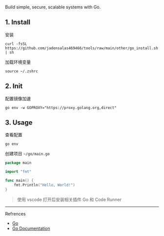 Build simple, secure, scalable systems with Go.

## 1. Install

安装

```
curl -fsSL https://github.com/jadensalas469466/tools/raw/main/other/go_install.sh | sh
```

加载环境变量

```
source ~/.zshrc
```

## 2. Init

配置镜像加速

```
go env -w GOPROXY="https://proxy.golang.org,direct"
```

## 3. Usage

查看配置

```
go env
```

创建项目 `~/go/main.go` 

```go
package main

import "fmt"

func main() {
    fmt.Println("Hello, World!")
}

```

> 使用 vscode 打开后安装相关插件 Go 和 Code Runner

---

Refrences

- [Go](https://go.dev/)
- [Go Documentation](https://go.dev/doc/)

